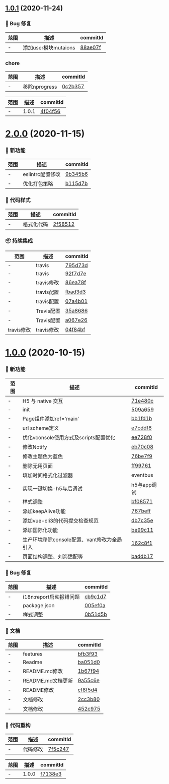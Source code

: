## [1.0.1](https://github.com/parajs/hybrid-vue/compare/2.0.0...v1.0.1) (2020-11-24)

### 🐛 Bug 修复
范围|描述|commitId
--|--|--
 - | 添加user模块mutaions | [88ae07f](https://github.com/parajs/hybrid-vue/commit/88ae07f)


### chore
范围|描述|commitId
--|--|--
 - | 移除nprogress | [0c2b357](https://github.com/parajs/hybrid-vue/commit/0c2b357)


范围|描述|commitId
--|--|--
 - | 1.0.1 | [4f04f56](https://github.com/parajs/hybrid-vue/commit/4f04f56)

# [2.0.0](https://github.com/parajs/hybrid-vue/compare/v1.0.0...2.0.0) (2020-11-15)

### 🌟 新功能
范围|描述|commitId
--|--|--
 - | eslintrc配置修改 | [9b345b6](https://github.com/parajs/hybrid-vue/commit/9b345b6)
 - | 优化打包策略 | [b115d7b](https://github.com/parajs/hybrid-vue/commit/b115d7b)


### 🎨 代码样式
范围|描述|commitId
--|--|--
 - | 格式化代码 | [2f58512](https://github.com/parajs/hybrid-vue/commit/2f58512)


### 📦 持续集成
范围|描述|commitId
--|--|--
 - | travis | [795d73d](https://github.com/parajs/hybrid-vue/commit/795d73d)
 - | travis | [92f7d7e](https://github.com/parajs/hybrid-vue/commit/92f7d7e)
 - | travis修改 | [86ea78f](https://github.com/parajs/hybrid-vue/commit/86ea78f)
 - | travis配置 | [fbad3d3](https://github.com/parajs/hybrid-vue/commit/fbad3d3)
 - | travis配置 | [07a4b01](https://github.com/parajs/hybrid-vue/commit/07a4b01)
 - | Travis配置 | [35a8686](https://github.com/parajs/hybrid-vue/commit/35a8686)
 - | Travis配置 | [a067e26](https://github.com/parajs/hybrid-vue/commit/a067e26)
 travis修改 | travis修改 | [04f84bf](https://github.com/parajs/hybrid-vue/commit/04f84bf)

# [1.0.0](https://github.com/parajs/hybrid-vue/compare/509a659...v1.0.0) (2020-10-15)

### 🌟 新功能
范围|描述|commitId
--|--|--
 - |  H5 与 native 交互 | [71e480c](https://github.com/parajs/hybrid-vue/commit/71e480c)
 - | init | [509a659](https://github.com/parajs/hybrid-vue/commit/509a659)
 - | Page组件添加ref='main' | [bb1fd1b](https://github.com/parajs/hybrid-vue/commit/bb1fd1b)
 - | url scheme定义 | [e7cddf8](https://github.com/parajs/hybrid-vue/commit/e7cddf8)
 - | 优化vconsole使用方式及scripts配置优化 | [ee728f0](https://github.com/parajs/hybrid-vue/commit/ee728f0)
 - | 修改Notify | [eb70c08](https://github.com/parajs/hybrid-vue/commit/eb70c08)
 - | 修改主题色为蓝色 | [76be7f9](https://github.com/parajs/hybrid-vue/commit/76be7f9)
 - | 删除无用页面 | [ff99761](https://github.com/parajs/hybrid-vue/commit/ff99761)
 - | 填加时间格式化过滤器|eventbus|jsBridge | [994aeeb](https://github.com/parajs/hybrid-vue/commit/994aeeb)
 - | 实现一键切换-h5与后调试|h5与app调试 | [f0495c4](https://github.com/parajs/hybrid-vue/commit/f0495c4)
 - | 样式调整 | [bf08571](https://github.com/parajs/hybrid-vue/commit/bf08571)
 - | 添加keepAlive功能 | [767beff](https://github.com/parajs/hybrid-vue/commit/767beff)
 - | 添加vue-cli3的代码提交检查规范 | [db7c35e](https://github.com/parajs/hybrid-vue/commit/db7c35e)
 - | 添加国际化功能 | [be99c11](https://github.com/parajs/hybrid-vue/commit/be99c11)
 - | 生产环境移除console配置、vant修改为全局引入 | [162c8f1](https://github.com/parajs/hybrid-vue/commit/162c8f1)
 - | 页面结构调整、刘海适配等 | [baddb17](https://github.com/parajs/hybrid-vue/commit/baddb17)


### 🐛 Bug 修复
范围|描述|commitId
--|--|--
 - | i18n:report启动报错问题 | [cb9c1d7](https://github.com/parajs/hybrid-vue/commit/cb9c1d7)
 - | package.json | [005ef0a](https://github.com/parajs/hybrid-vue/commit/005ef0a)
 - | 样式调整 | [0b51d5b](https://github.com/parajs/hybrid-vue/commit/0b51d5b)


### 📝 文档
范围|描述|commitId
--|--|--
 - | features | [bfb3f93](https://github.com/parajs/hybrid-vue/commit/bfb3f93)
 - | Readme | [ba051d0](https://github.com/parajs/hybrid-vue/commit/ba051d0)
 - | README.md修改 | [1b67f94](https://github.com/parajs/hybrid-vue/commit/1b67f94)
 - | README.md文档更新 | [9a55c6e](https://github.com/parajs/hybrid-vue/commit/9a55c6e)
 - | README修改 | [cf8f5d4](https://github.com/parajs/hybrid-vue/commit/cf8f5d4)
 - | 文档修改 | [2cc3b80](https://github.com/parajs/hybrid-vue/commit/2cc3b80)
 - | 文档修改 | [452c975](https://github.com/parajs/hybrid-vue/commit/452c975)


### 🔨 代码重构
范围|描述|commitId
--|--|--
 - | 代码修改 | [7f5c247](https://github.com/parajs/hybrid-vue/commit/7f5c247)


范围|描述|commitId
--|--|--
 - | 1.0.0 | [f7138e3](https://github.com/parajs/hybrid-vue/commit/f7138e3)

